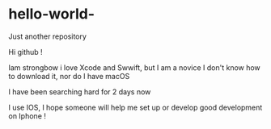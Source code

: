 # hello-world-
Just another repository 

Hi github !

Iam strongbow i love Xcode and Swwift, but I am a novice I don't know how to download it, nor do I have macOS

I have been searching hard for 2 days now

I use IOS, I hope someone will help me set up or develop good development on Iphone !
